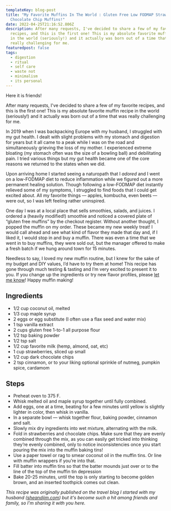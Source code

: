 ```yaml
---
templateKey: blog-post
title: "My Favorite Muffins In The World : Gluten Free Low FODMAP Strawberry
  Chocolate Chip Muffins!"
date: 2022-04-25T21:16:52.806Z
description: After many requests, I've decided to share a few of my favorite
  recipes, and this is the first one! This is my absolute favorite muffin recipe
  in the world (seriously!) and it actually was born out of a time that was
  really challenging for me.
featuredpost: false
tags:
  - digestion
  - ritual
  - self care
  - waste not
  - minimalism
  - its personal
---
```

Here it is friends!

After many requests, I've decided to share a few of my favorite recipes, and this is the first one! This is my absolute favorite muffin recipe in the world (seriously!) and it actually was born out of a time that was really challenging for me. 

In 2019 when I was backpacking Europe with my husband, I struggled with my gut health. I dealt with slight problems with my stomach and digestion for years but it all came to a peak while I was on the road and simultaneously grieving the loss of my mother. I experienced extreme bloating (my stomach often was the size of a bowling ball) and debilitating pain. I tried various things but my gut health became one of the core reasons we returned to the states when we did.

Upon arriving home I started seeing a naturopath that I *adored* and I went on a low-FODMAP diet to reduce inflammation while we figured out a more permanent healing solution. Though following a low-FODMAP diet instantly relieved some of my symptoms, I struggled to find foods that I could get excited about. All my favorite things — apples, kombucha, even beets — were out, so I was left feeling rather uninspired.

One day I was at a local place that sells smoothies, salads, and juices. I ordered a (heavily modified!) smoothie and noticed a covered plate of “gluten free muffins” by the checkout register. Without another thought, I popped the muffin on my order. These became my new weekly treat! I would call ahead and see what kind of flavor they made that day and, if I liked it, I would stop in and buy a muffin. There was even a time that we went in to buy muffins, they were sold out, but the manager offered to make a fresh batch if we hung around town for 15 minutes.

Needless to say, I loved my new muffin routine, but I knew for the sake of my budget and DIY values, I’d have to try them at home! This recipe has gone through much testing & tasting and I’m very excited to present it to you. If you change up the ingredients or try new flavor profiles, please [let me know](https://www.sheilaanne.com/contact/)! Happy muffin making!

## Ingredients

* 1/2 cup coconut oil, melted
* 1/3 cup maple syrup
* 2 eggs or egg substitute (I often use a flax seed and water mix)
* 1 tsp vanilla extract
* 2 cups gluten free 1-to-1 all purpose flour
* 1/2 tsp baking powder
* 1/2 tsp salt
* 1/2 cup favorite milk (hemp, almond, oat, etc)
* 1 cup strawberries, sliced up small
* 1/2 cup dark chocolate chips
* 2 tsp cinnamon, or to your liking optional sprinkle of nutmeg, pumpkin spice, cardamom

## Steps

* Preheat oven to 375 F.
* Whisk melted oil and maple syrup together until fully combined.
* Add eggs, one at a time, beating for a few minutes until yellow is slightly lighter in color, then whisk in vanilla.
* In a separate bowl — whisk together flour, baking powder, cinnamon and salt.
* Slowly mix dry ingredients into wet mixture, alternating with the milk.
* Fold in strawberries and chocolate chips. Make sure that they are evenly combined through the mix, as you can easily get tricked into thinking they’re evenly combined, only to notice inconsistencies once you start pouring the mix into the muffin baking tins!
* Use a paper towel or rag to smear coconut oil in the muffin tins. Or line with muffin wrappers if you’re into that.
* Fill batter into muffin tins so that the batter mounds just over or to the line of the top of the muffin tin depression
* Bake 20-25 minutes, until the top is only starting to become golden brown, and an inserted toothpick comes out clean.

*This recipe was originally published on the travel blog I started with my husband ([sheandjim.com](https://www.sheilaanne.com/writing-desk/)) but it's become such a hit among friends and family, so I'm sharing it with you here.*